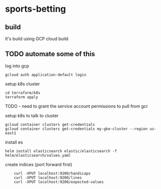 # sports-betting

## build
It's build using GCP cloud build


## TODO automate some of this
log into gcp
```
gcloud auth application-default login
```

setup k8s cluster
```
cd terraform/k8s
terraform apply
```
TODO - need to grant the service account permissions to pull from gcr


setup k8s to talk to cluster
```
gcloud container clusters get-credentials
gcloud container clusters get-credentials my-gke-cluster --region us-east1
```

install es
```
helm install elasticsearch elastic/elasticsearch -f helm/elasticsearch/values.yaml
```

create indices (port forward first)
```
    curl -XPUT localhost:9200/handicaps
    curl -XPUT localhost:9200/lines
    curl -XPUT localhost:9200/expected-values
```